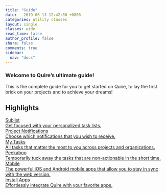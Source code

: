 ```yaml
---
title: "Guide"
date:   2019-06-13 12:42:00 +0800
categories: utility classes
layout: single
classes: wide
read_time: false
author_profile: false
share: false
comments: true
sidebar:
  nav: "docs"
---
```

### Welcome to Quire’s ultimate guide!

This is the complete guide for you to get started on Quire, to lay the first brick on your projects and to achieve your dreams!

## Highlights
<div class="new-cards">
	<a class="new-card" href="{{ site.url }}{{ site.baseurl }}/project-workspace/#sublist">
		<img class="new-card-image" src="{{ site.url }}{{ site.baseurl }}/assets/images/index/thumbnail_1.png" alt="">
		<div class="new-card-content">
			<div class="new-card-title">Sublist</div>
			<div class="new-card-desc">Get focused with your personalized task lists.</div>
		</div>
	</a>
	<a class="new-card" href="{{ site.url }}{{ site.baseurl }}/project-settings/">
		<img class="new-card-image" src="{{ site.url }}{{ site.baseurl }}/assets/images/index/thumbnail_2.png" alt="">
		<div class="new-card-content">
			<div class="new-card-title">Project Notifications</div>
			<div class="new-card-desc">Choose which notifications that you wish to receive.</div>
		</div>
	</a>
	<a class="new-card" href="{{ site.url }}{{ site.baseurl }}/my-tasks/">
		<img class="new-card-image" src="{{ site.url }}{{ site.baseurl }}/assets/images/index/thumbnail_3.png" alt="">
		<div class="new-card-content">
			<div class="new-card-title">My Tasks</div>
			<div class="new-card-desc">All tasks that matter the most to you across projects and organizations.</div>
		</div>
	</a>
	<a class="new-card" href="{{ site.url }}{{ site.baseurl }}/peekaboo/">
		<img class="new-card-image" src="{{ site.url }}{{ site.baseurl }}/assets/images/index/thumbnail_4.png" alt="">
		<div class="new-card-content">
			<div class="new-card-title">Peekaboo</div>
			<div class="new-card-desc">Temporarily tuck away the tasks that are non-actionable in the short time.</div>
		</div>
	</a>
	<a class="new-card" href="{{ site.url }}{{ site.baseurl }}/mobile-app-navigation/">
		<img class="new-card-image" src="{{ site.url }}{{ site.baseurl }}/assets/images/index/thumbnail_5.png" alt="">
		<div class="new-card-content">
			<div class="new-card-title">Mobile</div>
			<div class="new-card-desc">The powerful iOS and Android mobile apps that allow you to stay in sync with the web version.</div>
		</div>
	</a>
	<a class="new-card" href="{{ site.url }}{{ site.baseurl }}/install-apps/">
		<img class="new-card-image" src="{{ site.url }}{{ site.baseurl }}/assets/images/index/thumbnail_6.png" alt="">
		<div class="new-card-content">
			<div class="new-card-title">Install Apps</div>
			<div class="new-card-desc">Effortlessly integrate Quire with your favorite apps.</div>
		</div>
	</a>
</div>




